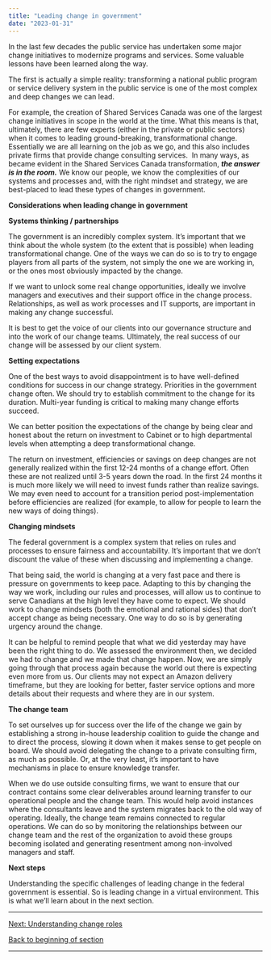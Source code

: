 ```yaml
---
title: "Leading change in government"
date: "2023-01-31"
---
```


In the last few decades the public service has undertaken some major change initiatives to modernize programs and services. Some valuable lessons have been learned along the way. 

The first is actually a simple reality: transforming a national public program or service delivery system in the public service is one of the most complex and deep changes we can lead.

For example, the creation of Shared Services Canada was one of the largest change initiatives in scope in the world at the time. What this means is that, ultimately, there are few experts (either in the private or public sectors) when it comes to leading ground-breaking, transformational change. Essentially we are all learning on the job as we go, and this also includes private firms that provide change consulting services.  In many ways, as became evident in the Shared Services Canada transformation, **_the answer is in the room._** We know our people, we know the complexities of our systems and processes and, with the right mindset and strategy, we are best-placed to lead these types of changes in government.

**Considerations when leading change in government**

**Systems thinking / partnerships**

The government is an incredibly complex system. It’s important that we think about the whole system (to the extent that is possible) when leading transformational change. One of the ways we can do so is to try to engage players from all parts of the system, not simply the one we are working in, or the ones most obviously impacted by the change.

If we want to unlock some real change opportunities, ideally we involve managers and executives and their support office in the change process. Relationships, as well as work processes and IT supports, are important in making any change successful.

It is best to get the voice of our clients into our governance structure and into the work of our change teams. Ultimately, the real success of our change will be assessed by our client system.

**Setting expectations**

One of the best ways to avoid disappointment is to have well-defined conditions for success in our change strategy. Priorities in the government change often. We should try to establish commitment to the change for its duration. Multi-year funding is critical to making many change efforts succeed.

We can better position the expectations of the change by being clear and honest about the return on investment to Cabinet or to high departmental levels when attempting a deep transformational change.

The return on investment, efficiencies or savings on deep changes are not generally realized within the first 12-24 months of a change effort. Often these are not realized until 3-5 years down the road. In the first 24 months it is much more likely we will need to invest funds rather than realize savings. We may even need to account for a transition period post-implementation before efficiencies are realized (for example, to allow for people to learn the new ways of doing things).

**Changing mindsets**

The federal government is a complex system that relies on rules and processes to ensure fairness and accountability. It’s important that we don’t discount the value of these when discussing and implementing a change.

That being said, the world is changing at a very fast pace and there is pressure on governments to keep pace. Adapting to this by changing the way we work, including our rules and processes, will allow us to continue to serve Canadians at the high level they have come to expect. We should work to change mindsets (both the emotional and rational sides) that don’t accept change as being necessary. One way to do so is by generating urgency around the change.

It can be helpful to remind people that what we did yesterday may have been the right thing to do. We assessed the environment then, we decided we had to change and we made that change happen. Now, we are simply going through that process again because the world out there is expecting even more from us. Our clients may not expect an Amazon delivery timeframe, but they are looking for better, faster service options and more details about their requests and where they are in our system.

**The change team**

To set ourselves up for success over the life of the change we gain by establishing a strong in-house leadership coalition to guide the change and to direct the process, slowing it down when it makes sense to get people on board. We should avoid delegating the change to a private consulting firm, as much as possible. Or, at the very least, it’s important to have mechanisms in place to ensure knowledge transfer.

When we do use outside consulting firms, we want to ensure that our contract contains some clear deliverables around learning transfer to our operational people and the change team. This would help avoid instances where the consultants leave and the system migrates back to the old way of operating. Ideally, the change team remains connected to regular operations. We can do so by monitoring the relationships between our change team and the rest of the organization to avoid these groups becoming isolated and generating resentment among non-involved managers and staff.

**Next steps**  
  
Understanding the specific challenges of leading change in the federal government is essential. So is leading change in a virtual environment. This is what we’ll learn about in the next section.

* * *

[Next: Understanding change roles](/change-roles/)

[Back to beginning of section](/navigating-the-world-of-change/)

* * *
